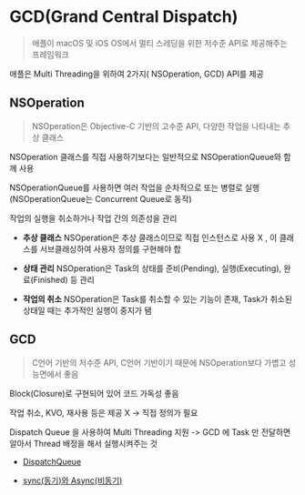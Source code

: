 # GCD(Grand Central Dispatch)

> 애플이 macOS 및 iOS OS에서 멀티 스레딩을 위한 저수준 API로 제공해주는 프레임워크

애플은 Multi Threading을 위하여 2가지( NSOperation, GCD) API를 제공

## NSOperation

> NSOperation은 Objective-C 기반의 고수준 API, 다양한 작업을 나타내는 추상 클래스

NSOperation 클래스를 직접 사용하기보다는 일반적으로 NSOperationQueue와 함께 사용

NSOperationQueue를 사용하면 여러 작업을 순차적으로 또는 병렬로 실행(NSOperationQueue는 Concurrent Queue로 동작)

작업의 실행을 취소하거나 작업 간의 의존성을 관리

- **추상 클래스**
  NSOperation은 추상 클래스이므로 직접 인스턴스로 사용 X , 이 클래스를 서브클래싱하여 사용자 정의를 구현해야 합
  <br/>

- **상태 관리**
  NSOperation은 Task의 상태를 준비(Pending), 실행(Executing), 완료(Finished) 등 관리
  <br/>

- **작업의 취소**
  NSOperation은 Task를 취소할 수 있는 기능이 존재, Task가 취소된 상태일 때는 추가적인 실행이 중지가 됌

## GCD

> C언어 기반의 저수준 API, C언어 기반이기 때문에 NSOperation보다 가볍고 성능면에서 좋음

Block(Closure)로 구현되어 있어 코드 가독성 좋음

작업 취소, KVO, 재사용 등은 제공 X -> 직접 정의가 필요

Dispatch Queue 을 사용하여 Multi Threading 지원 -> GCD 에 Task 만 전달하면 알아서 Thread 배정을 해서 실행시켜주는 것

- [DispatchQueue](https://github.com/BOLTB0X/Swift_Study/blob/main/study/GCDPlayground/dispatchQue.md)
  <br/>

- [sync(동기)와 Async(비동기)](https://github.com/BOLTB0X/Swift_Study/blob/main/study/GCDPlayground/syncAsync2.md)
